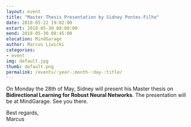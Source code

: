 ```yaml
---
layout: event
title: "Master Thesis Presentation by Sidney Pontes-Filho"
date: 2018-05-22 19:02:00
estart: 2018-05-30 08:00:00
eend: 2018-05-30 08:45:00
elocation: MindGarage
author: Marcus Liwicki
categories:
- event
img: default.jpg
thumb: default.png
permalink: /events/:year-:month-:day-:title/
---
```


On Monday the 28th of May, Sidney will present his Master thesis on __Bidirectional Learning for Robust Neural Networks__.
The presentation will be at MindGarage. See you there.

Best regards, <br>
Marcus
